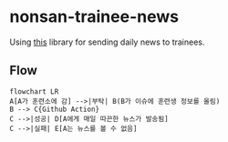 # nonsan-trainee-news

Using [this](https://github.com/lewisleedev/thecampy) library for sending daily news to trainees.

## Flow

```mermaid
flowchart LR
A[A가 훈련소에 감] -->|부탁| B(B가 이슈에 훈련생 정보를 올림)
B --> C{Github Action}
C -->|성공| D[A에게 매일 따끈한 뉴스가 발송됨]
C -->|실패| E[A는 뉴스를 볼 수 없음]
```
